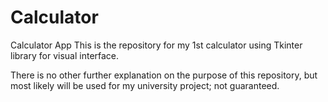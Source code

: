 # Calculator
Calculator App
This is the repository for my 1st calculator using Tkinter library for visual interface.

There is no other further explanation on the purpose of this repository, but most likely will be used for my university project; not guaranteed.
